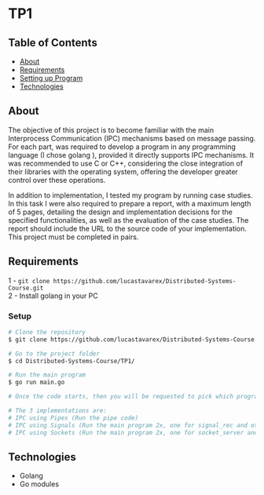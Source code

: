 # TP1

## Table of Contents

<!--ts-->
   * [About](#about)
   * [Requirements](#requirements)
   * [Setting up Program](#setup)
   * [Technologies](#technologies)
<!--te-->

## About

The objective of this project is to become familiar with the main Interprocess Communication (IPC) mechanisms based on message passing. For each part, was required to develop a program in any programming language (I chose golang ), provided it directly supports IPC mechanisms. It was recommended to use C or C++, considering the close integration of their libraries with the operating system, offering the developer greater control over these operations.

In addition to implementation, I tested my program by running case studies. In this task I were also required to prepare a report, with a maximum length of 5 pages, detailing the design and implementation decisions for the specified functionalities, as well as the evaluation of the case studies. The report should include the URL to the source code of your implementation. This project must be completed in pairs.

## Requirements
1 - ```git clone https://github.com/lucastavarex/Distributed-Systems-Course.git``` <br>
2 - Install golang in your PC

### Setup

```bash
# Clone the repository
$ git clone https://github.com/lucastavarex/Distributed-Systems-Course.git

# Go to the project folder
$ cd Distributed-Systems-Course/TP1/

# Run the main program
$ go run main.go

# Once the code starts, then you will be requested to pick which program to run. 

# The 3 implementations are:
# IPC using Pipes (Run the pipe code)
# IPC using Signals (Run the main program 2x, one for signal_rec and other for signal_sen)
# IPC using Sockets (Run the main program 2x, one for socket_server and other for socket_client)
```

## Technologies

* Golang
* Go modules
